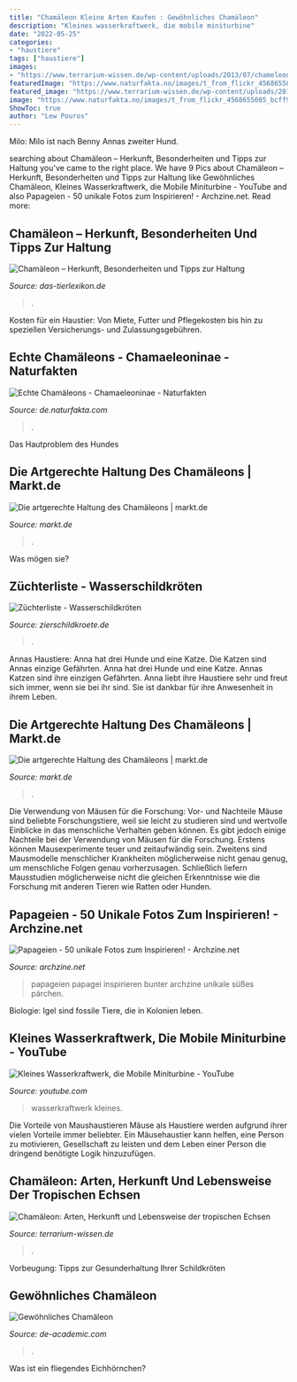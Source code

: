 ```yaml
---
title: "Chamäleon Kleine Arten Kaufen : Gewöhnliches Chamäleon"
description: "Kleines wasserkraftwerk, die mobile miniturbine"
date: "2022-05-25"
categories:
- "haustiere"
tags: ["haustiere"]
images:
- "https://www.terrarium-wissen.de/wp-content/uploads/2013/07/chameleon-herkunft.jpg"
featuredImage: "https://www.naturfakta.no/images/t_from_flickr_4568655085_bcff9c29c7_b.jpg"
featured_image: "https://www.terrarium-wissen.de/wp-content/uploads/2013/07/chameleon-herkunft.jpg"
image: "https://www.naturfakta.no/images/t_from_flickr_4568655085_bcff9c29c7_b.jpg"
ShowToc: true
author: "Lew Pouros"
---
```



Milo: Milo ist nach Benny Annas zweiter Hund.

	

		
searching about Chamäleon – Herkunft, Besonderheiten und Tipps zur Haltung you've came to the right place. We have 9 Pics about Chamäleon – Herkunft, Besonderheiten und Tipps zur Haltung like Gewöhnliches Chamäleon, Kleines Wasserkraftwerk, die Mobile Miniturbine - YouTube and also Papageien - 50 unikale Fotos zum Inspirieren! - Archzine.net. Read more:
		
    
## Chamäleon – Herkunft, Besonderheiten Und Tipps Zur Haltung

<img loading=lazy src="https://www.das-tierlexikon.de/wp-content/uploads/2018/07/chamaeleon-augen.jpg" onerror="this.onerror=null;this.src='https://tse3.mm.bing.net/th?id=OIP.LLBoRqucuZLtLtA0wUEO5AHaE8&amp;pid=15.1';" alt="Chamäleon – Herkunft, Besonderheiten und Tipps zur Haltung">

_Source: das-tierlexikon.de_

>. 

	

Kosten für ein Haustier: Von Miete, Futter und Pflegekosten bis hin zu speziellen Versicherungs- und Zulassungsgebühren.

    
## Echte Chamäleons - Chamaeleoninae - Naturfakten

<img loading=lazy src="https://www.naturfakta.no/images/t_from_flickr_4568655085_bcff9c29c7_b.jpg" onerror="this.onerror=null;this.src='https://tse1.mm.bing.net/th?id=OIP.5pPEFeRXTZJ_rrb0ylp2JwAAAA&amp;pid=15.1';" alt="Echte Chamäleons - Chamaeleoninae - Naturfakten">

_Source: de.naturfakta.com_

>. 

	

Das Hautproblem des Hundes

    
## Die Artgerechte Haltung Des Chamäleons | Markt.de

<img loading=lazy src="http://bilder.markt.de/images/cms/tiere/getarntes_chamaeleon.jpg" onerror="this.onerror=null;this.src='https://tse1.mm.bing.net/th?id=OIP.w8De1vQFTg8bA-qKH3-bHQHaE8&amp;pid=15.1';" alt="Die artgerechte Haltung des Chamäleons | markt.de">

_Source: markt.de_

>. 

	

Was mögen sie?

    
## Züchterliste - Wasserschildkröten

<img loading=lazy src="https://www.zierschildkroete.de/wp-content/uploads/cropped-wasserschildkroete-zierschildkroete.jpg" onerror="this.onerror=null;this.src='https://tse3.mm.bing.net/th?id=OIP.4qr1IENLqIBPOOFOE7CqcQHaD4&amp;pid=15.1';" alt="Züchterliste - Wasserschildkröten">

_Source: zierschildkroete.de_

>. 

	

Annas Haustiere: Anna hat drei Hunde und eine Katze. Die Katzen sind Annas einzige Gefährten.
Anna hat drei Hunde und eine Katze. Annas Katzen sind ihre einzigen Gefährten. Anna liebt ihre Haustiere sehr und freut sich immer, wenn sie bei ihr sind. Sie ist dankbar für ihre Anwesenheit in ihrem Leben.

    
## Die Artgerechte Haltung Des Chamäleons | Markt.de

<img loading=lazy src="https://bilder.markt.de/images/cms/tiere/chamaeleons.jpg" onerror="this.onerror=null;this.src='https://tse3.mm.bing.net/th?id=OIP.TQ0RkkzJIC93IXl4yOX5zQHaE7&amp;pid=15.1';" alt="Die artgerechte Haltung des Chamäleons | markt.de">

_Source: markt.de_

>. 

	

Die Verwendung von Mäusen für die Forschung: Vor- und Nachteile
Mäuse sind beliebte Forschungstiere, weil sie leicht zu studieren sind und wertvolle Einblicke in das menschliche Verhalten geben können. Es gibt jedoch einige Nachteile bei der Verwendung von Mäusen für die Forschung. Erstens können Mausexperimente teuer und zeitaufwändig sein. Zweitens sind Mausmodelle menschlicher Krankheiten möglicherweise nicht genau genug, um menschliche Folgen genau vorherzusagen. Schließlich liefern Mausstudien möglicherweise nicht die gleichen Erkenntnisse wie die Forschung mit anderen Tieren wie Ratten oder Hunden.

    
## Papageien - 50 Unikale Fotos Zum Inspirieren! - Archzine.net

<img loading=lazy src="https://archzine.net/wp-content/uploads/2015/05/papagei-papageien-kaufen-papageien-kaufen-papagei-bilder-bunter-papagei-1.jpg" onerror="this.onerror=null;this.src='https://tse4.mm.bing.net/th?id=OIP.HO7AhWRhp3EpWcuxmacT6gHaLH&amp;pid=15.1';" alt="Papageien - 50 unikale Fotos zum Inspirieren! - Archzine.net">

_Source: archzine.net_

>papageien papagei inspirieren bunter archzine unikale süßes pärchen. 

	

Biologie: Igel sind fossile Tiere, die in Kolonien leben.

    
## Kleines Wasserkraftwerk, Die Mobile Miniturbine - YouTube

<img loading=lazy src="https://i.ytimg.com/vi/jMrxNbK3cpg/maxresdefault.jpg" onerror="this.onerror=null;this.src='https://tse2.mm.bing.net/th?id=OIP._PKhwm7JyZpA5prvVJCJVQHaEK&amp;pid=15.1';" alt="Kleines Wasserkraftwerk, die Mobile Miniturbine - YouTube">

_Source: youtube.com_

>wasserkraftwerk kleines. 

	

Die Vorteile von Maushaustieren
Mäuse als Haustiere werden aufgrund ihrer vielen Vorteile immer beliebter. Ein Mäusehaustier kann helfen, eine Person zu motivieren, Gesellschaft zu leisten und dem Leben einer Person die dringend benötigte Logik hinzuzufügen.

    
## Chamäleon: Arten, Herkunft Und Lebensweise Der Tropischen Echsen

<img loading=lazy src="https://www.terrarium-wissen.de/wp-content/uploads/2013/07/chameleon-herkunft.jpg" onerror="this.onerror=null;this.src='https://tse4.mm.bing.net/th?id=OIP.cJFA2DHVbINl-_8yWKiutgHaE6&amp;pid=15.1';" alt="Chamäleon: Arten, Herkunft und Lebensweise der tropischen Echsen">

_Source: terrarium-wissen.de_

>. 

	

Vorbeugung: Tipps zur Gesunderhaltung Ihrer Schildkröten

    
## Gewöhnliches Chamäleon

<img loading=lazy src="https://de-academic.com/pictures/dewiki/71/Gewöhnliches_Chamäleon.jpg" onerror="this.onerror=null;this.src='https://tse2.mm.bing.net/th?id=OIP.tZMAKtPXgSyLZLZXqH1NkAHaFj&amp;pid=15.1';" alt="Gewöhnliches Chamäleon">

_Source: de-academic.com_

>. 

	

Was ist ein fliegendes Eichhörnchen?

